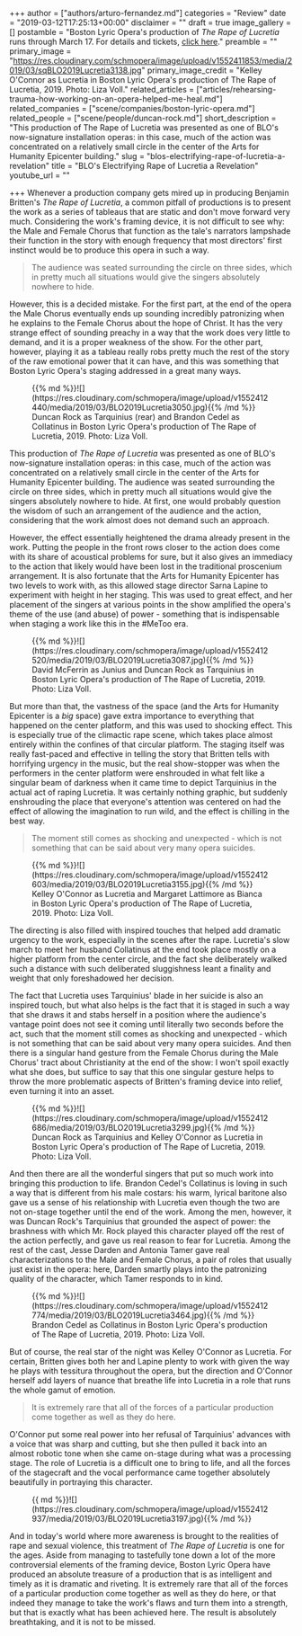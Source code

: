 +++
author = ["authors/arturo-fernandez.md"]
categories = "Review"
date = "2019-03-12T17:25:13+00:00"
disclaimer = ""
draft = true
image_gallery = []
postamble = "Boston Lyric Opera's production of _The Rape of Lucretia_ runs through March 17. For details and tickets, [click here](https://blo.org/lucretia/)."
preamble = ""
primary_image = "https://res.cloudinary.com/schmopera/image/upload/v1552411853/media/2019/03/sqBLO2019Lucretia3138.jpg"
primary_image_credit = "Kelley O'Connor as Lucretia in Boston Lyric Opera's production of The Rape of Lucretia, 2019. Photo: Liza Voll."
related_articles = ["articles/rehearsing-trauma-how-working-on-an-opera-helped-me-heal.md"]
related_companies = ["scene/companies/boston-lyric-opera.md"]
related_people = ["scene/people/duncan-rock.md"]
short_description = "This production of The Rape of Lucretia was presented as one of BLO's now-signature installation operas: in this case, much of the action was concentrated on a relatively small circle in the center of the Arts for Humanity Epicenter building."
slug = "blos-electrifying-rape-of-lucretia-a-revelation"
title = "BLO's Electrifying Rape of Lucretia a Revelation"
youtube_url = ""

+++
Whenever a production company gets mired up in producing Benjamin Britten's _The Rape of Lucretia_, a common pitfall of productions is to present the work as a series of tableaus that are static and don't move forward very much. Considering the work's framing device, it is not difficult to see why: the Male and Female Chorus that function as the tale's narrators lampshade their function in the story with enough frequency that most directors' first instinct would be to produce this opera in such a way.

>The audience was seated surrounding the circle on three sides, which in pretty much all situations would give the singers absolutely nowhere to hide.

However, this is a decided mistake. For the first part, at the end of the opera the Male Chorus eventually ends up sounding incredibly patronizing when he explains to the Female Chorus about the hope of Christ. It has the very strange effect of sounding preachy in a way that the work does very little to demand, and it is a proper weakness of the show. For the other part, however, playing it as a tableau really robs pretty much the rest of the story of the raw emotional power that it can have, and this was something that Boston Lyric Opera's staging addressed in a great many ways.

<figure data-type="image">{{% md %}}![](https://res.cloudinary.com/schmopera/image/upload/v1552412440/media/2019/03/BLO2019Lucretia3050.jpg){{% /md %}}

<figcaption>Duncan Rock as Tarquinius (rear) and Brandon Cedel as Collatinus in Boston Lyric Opera's production of The Rape of Lucretia, 2019. Photo: Liza Voll.</figcaption>

</figure>

This production of _The Rape of Lucretia_ was presented as one of BLO's now-signature installation operas: in this case, much of the action was concentrated on a relatively small circle in the center of the Arts for Humanity Epicenter building. The audience was seated surrounding the circle on three sides, which in pretty much all situations would give the singers absolutely nowhere to hide. At first, one would probably question the wisdom of such an arrangement of the audience and the action, considering that the work almost does not demand such an approach.

However, the effect essentially heightened the drama already present in the work. Putting the people in the front rows closer to the action does come with its share of acoustical problems for sure, but it also gives an immediacy to the action that likely would have been lost in the traditional proscenium arrangement. It is also fortunate that the Arts for Humanity Epicenter has two levels to work with, as this allowed stage director Sarna Lapine to experiment with height in her staging. This was used to great effect, and her placement of the singers at various points in the show amplified the opera's theme of the use (and abuse) of power - something that is indispensable when staging a work like this in the #MeToo era.

<figure data-type="image">{{% md %}}![](https://res.cloudinary.com/schmopera/image/upload/v1552412520/media/2019/03/BLO2019Lucretia3087.jpg){{% /md %}}

<figcaption>David McFerrin as Junius and Duncan Rock as Tarquinius in Boston Lyric Opera's production of The Rape of Lucretia, 2019. Photo: Liza Voll.</figcaption>

</figure>

But more than that, the vastness of the space (and the Arts for Humanity Epicenter is a _big_ space) gave extra importance to everything that happened on the center platform, and this was used to shocking effect. This is especially true of the climactic rape scene, which takes place almost entirely within the confines of that circular platform. The staging itself was really fast-paced and effective in telling the story that Britten tells with horrifying urgency in the music, but the real show-stopper was when the performers in the center platform were enshrouded in what felt like a singular beam of darkness when it came time to depict Tarquinius in the actual act of raping Lucretia. It was certainly nothing graphic, but suddenly enshrouding the place that everyone's attention was centered on had the effect of allowing the imagination to run wild, and the effect is chilling in the best way.

>The moment still comes as shocking and unexpected - which is not something that can be said about very many opera suicides.

<figure data-type="image">{{% md %}}![](https://res.cloudinary.com/schmopera/image/upload/v1552412603/media/2019/03/BLO2019Lucretia3155.jpg){{% /md %}}

<figcaption>Kelley O'Connor as Lucretia and Margaret Lattimore as Bianca in Boston Lyric Opera's production of The Rape of Lucretia, 2019. Photo: Liza Voll.</figcaption>

</figure>

The directing is also filled with inspired touches that helped add dramatic urgency to the work, especially in the scenes after the rape. Lucretia's slow march to meet her husband Collatinus at the end took place mostly on a higher platform from the center circle, and the fact she deliberately walked such a distance with such deliberated sluggishness leant a finality and weight that only foreshadowed her decision. 

The fact that Lucretia uses Tarquinius' blade in her suicide is also an inspired touch, but what also helps is the fact that it is staged in such a way that she draws it and stabs herself in a position where the audience's vantage point does not see it coming until literally two seconds before the act, such that the moment still comes as shocking and unexpected - which is not something that can be said about very many opera suicides. And then there is a singular hand gesture from the Female Chorus during the Male Chorus' tract about Christianity at the end of the show: I won't spoil exactly what she does, but suffice to say that this one singular gesture helps to throw the more problematic aspects of Britten's framing device into relief, even turning it into an asset.

<figure data-type="image">{{% md %}}![](https://res.cloudinary.com/schmopera/image/upload/v1552412686/media/2019/03/BLO2019Lucretia3299.jpg){{% /md %}}

<figcaption>Duncan Rock as Tarquinius and Kelley O'Connor as Lucretia in Boston Lyric Opera's production of The Rape of Lucretia, 2019. Photo: Liza Voll.</figcaption>

</figure>

And then there are all the wonderful singers that put so much work into bringing this production to life. Brandon Cedel's Collatinus is loving in such a way that is different from his male costars: his warm, lyrical baritone also gave us a sense of his relationship with Lucretia even though the two are not on-stage together until the end of the work. Among the men, however, it was Duncan Rock's Tarquinius that grounded the aspect of power: the brashness with which Mr. Rock played this character played off the rest of the action perfectly, and gave us real reason to fear for Lucretia. Among the rest of the cast, Jesse Darden and Antonia Tamer gave real characterizations to the Male and Female Chorus, a pair of roles that usually just exist in the opera: here, Darden smartly plays into the patronizing quality of the character, which Tamer responds to in kind.

<figure data-type="image">{{% md %}}![](https://res.cloudinary.com/schmopera/image/upload/v1552412774/media/2019/03/BLO2019Lucretia3464.jpg){{% /md %}}

<figcaption>Brandon Cedel as Collatinus in Boston Lyric Opera's production of The Rape of Lucretia, 2019. Photo: Liza Voll.</figcaption>

</figure>

But of course, the real star of the night was Kelley O'Connor as Lucretia. For certain, Britten gives both her and Lapine plenty to work with given the way he plays with tessitura throughout the opera, but the direction and O'Connor herself add layers of nuance that breathe life into Lucretia in a role that runs the whole gamut of emotion. 

>It is extremely rare that all of the forces of a particular production come together as well as they do here.

O'Connor put some real power into her refusal of Tarquinius' advances with a voice that was sharp and cutting, but she then pulled it back into an almost robotic tone when she came on-stage during what was a processing stage. The role of Lucretia is a difficult one to bring to life, and all the forces of the stagecraft and the vocal performance came together absolutely beautifully in portraying this character.

<figure data-type="image">{{ md %}}![](https://res.cloudinary.com/schmopera/image/upload/v1552412937/media/2019/03/BLO2019Lucretia3197.jpg){{% /md %}}

<figcaption></figcaption>

</figure>

And in today's world where more awareness is brought to the realities of rape and sexual violence, this treatment of _The Rape of Lucretia_ is one for the ages. Aside from managing to tastefully tone down a lot of the more controversial elements of the framing device, Boston Lyric Opera have produced an absolute treasure of a production that is as intelligent and timely as it is dramatic and riveting. It is extremely rare that all of the forces of a particular production come together as well as they do here, or that indeed they manage to take the work's flaws and turn them into a strength, but that is exactly what has been achieved here. The result is absolutely breathtaking, and it is not to be missed.